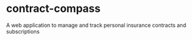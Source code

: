 # contract-compass
A web application to manage and track personal insurance contracts and subscriptions
